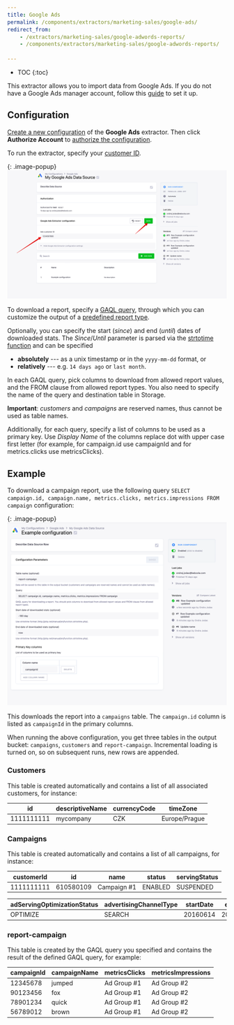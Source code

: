```yaml
---
title: Google Ads
permalink: /components/extractors/marketing-sales/google-ads/
redirect_from:
    - /extractors/marketing-sales/google-adwords-reports/
    - /components/extractors/marketing-sales/google-adwords-reports/

---
```


* TOC
{:toc}

This extractor allows you to import data from Google Ads.
If you do not have a Google Ads manager account, follow this [guide](https://support.google.com/google-ads/answer/7459399?hl=en) to set it up.

## Configuration
[Create a new configuration](/components/#creating-component-configuration) of the **Google Ads** extractor.
Then click **Authorize Account** to [authorize the configuration](/components/#authorization). 

To run the extractor, specify your [customer ID](https://support.google.com/google-ads/answer/1704344?hl=en).

{: .image-popup}
![Screenshot - Customer configuration](/components/extractors/marketing-sales/google-ads/google-ads-1.png)

To download a report, specify a [GAQL query](https://developers.google.com/google-ads/api/docs/query/overview),
through which you can customize the output of a [predefined report type](https://developers.google.com/google-ads/api/docs/reporting/overview). 

Optionally, you can specify the start (*since*) and end (*until*) dates of downloaded stats. 
The *Since*/*Until* parameter is parsed via the [strtotime function](https://www.php.net/manual/en/function.strtotime.php) and 
can be specified

- **absolutely** --- as a unix timestamp or in the `yyyy-mm-dd` format, or
- **relatively** --- e.g. `14 days ago` or `last month`.

In each GAQL query, pick columns to download from allowed report values, and the FROM clause from allowed report types.
You also need to specify the name of the query and destination table in Storage. 

**Important**: *customers* and *campaigns* are reserved names, thus cannot be used as table names.

Additionally, for each query, specify a list of columns to be used as a primary key. 
Use *Display Name* of the columns replace dot with upper case first letter
(for example, for campaign.id use campaignId and for metrics.clicks use metricsClicks).

## Example
To download a campaign report, use the following query `SELECT campaign.id, campaign.name, metrics.clicks, metrics.impressions FROM campaign` configuration:

{: .image-popup}
![Screenshot - Query configuration](/components/extractors/marketing-sales/google-ads/example-config.png)

This downloads the report into a `campaigns` table. The `campaign.id` column is listed as `campaignId` in the primary columns.

When running the above configuration, you get three tables in the output bucket:
`campaigns`, `customers` and `report-campaign`. Incremental loading is turned on, so on subsequent runs, new rows are appended.

### Customers 
This table is created automatically and contains a list of all associated customers, for instance:

| id         | descriptiveName | currencyCode | timeZone      |
|------------|-----------------|--------------|---------------|
| 1111111111 | mycompany       | CZK          | Europe/Prague |

### Campaigns
This table is created automatically and contains a list of all campaigns, for instance:

| customerId | id        | name        | status  | servingStatus |
|------------|-----------|-------------|---------|---------------|
| 1111111111 | 610580109 | Campaign #1 | ENABLED | SUSPENDED     |

| adServingOptimizationStatus | advertisingChannelType | startDate | endDate  |
|-----------------------------|------------------------|-----------|----------|
| OPTIMIZE                    | SEARCH                 | 20160614  | 20371230 |

### report-campaign
This table is created by the GAQL query you specified and contains the result of the defined GAQL query, for example:

| campaignId | campaignName | metricsClicks | metricsImpressions |
|------------|--------------|---------------|--------------------|
| 12345678   | jumped       | Ad Group #1   | Ad Group #2        |
| 90123456   | fox          | Ad Group #1   | Ad Group #2        |
| 78901234   | quick        | Ad Group #1   | Ad Group #2        |
| 56789012   | brown        | Ad Group #1   | Ad Group #2        |
